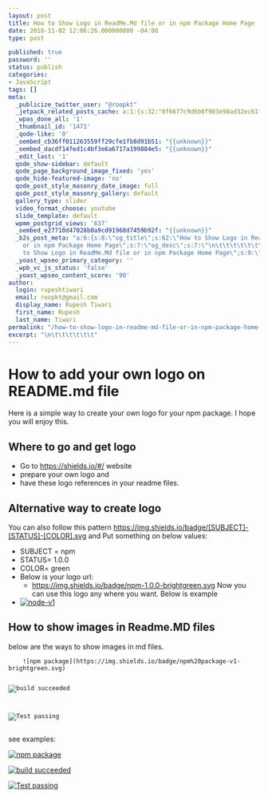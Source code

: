 ```yaml
---
layout: post
title: How to Show Logo in ReadMe.Md file or in npm Package Home Page
date: 2018-11-02 12:06:26.000000000 -04:00
type: post

published: true
password: ''
status: publish
categories:
- JavaScript
tags: []
meta:
  _publicize_twitter_user: "@roopkt"
  _jetpack_related_posts_cache: a:1:{s:32:"8f6677c9d6b0f903e98ad32ec61f8deb";a:2:{s:7:"expires";i:1611578741;s:7:"payload";a:0:{}}}
  _wpas_done_all: '1'
  _thumbnail_id: '1471'
  _qode-like: '0'
  _oembed_cb36ff011263559ff29cfe1fb8d91b51: "{{unknown}}"
  _oembed_dacdf14fed1c4bf3e6a6717a199884e5: "{{unknown}}"
  _edit_last: '1'
  qode_show-sidebar: default
  qode_page_background_image_fixed: 'yes'
  qode_hide-featured-image: 'no'
  qode_post_style_masonry_date_image: full
  qode_post_style_masonry_gallery: default
  gallery_type: slider
  video_format_choose: youtube
  slide_template: default
  wpmm_postgrid_views: '637'
  _oembed_e27710d47028b0a9cd91968d7459b92f: "{{unknown}}"
  _b2s_post_meta: "a:6:{s:8:\"og_title\";s:62:\"How to Show Logo in ReadMe.Md file
    or in npm Package Home Page\";s:7:\"og_desc\";s:7:\"\n\t\t\t\t\t\t\";s:8:\"og_image\";s:72:\"https://blog.rupeshtiwari.com/wp-content/uploads/2018/11/logo-readme.png\";s:10:\"card_title\";s:62:\"How
    to Show Logo in ReadMe.Md file or in npm Package Home Page\";s:9:\"card_desc\";s:7:\"\n\t\t\t\t\t\t\";s:10:\"card_image\";s:72:\"https://blog.rupeshtiwari.com/wp-content/uploads/2018/11/logo-readme.png\";}"
  _yoast_wpseo_primary_category: ''
  _wpb_vc_js_status: 'false'
  _yoast_wpseo_content_score: '90'
author:
  login: rupeshtiwari
  email: roopkt@gmail.com
  display_name: Rupesh Tiwari
  first_name: Rupesh
  last_name: Tiwari
permalink: "/how-to-show-logo-in-readme-md-file-or-in-npm-package-home-page/"
excerpt: "\n\t\t\t\t\t\t"
---
```

<h1>How to add your own logo on README.md file</h1>
<p>Here is a simple way to create your own logo for your npm package. I hope you will enjoy this.</p>
<h2><a id="user-content-where-to-go-and-get-logo" class="anchor" href="https://gist.github.com/rupeshtiwari/8558ca0d8ec1c15619e4492dcd6aa81a#where-to-go-and-get-logo" aria-hidden="true"></a>Where to go and get logo</h2>
<ul>
<li>Go to <a href="https://shields.io/#/" rel="nofollow">https://shields.io/#/</a> website</li>
<li>prepare your own logo and</li>
<li>have these logo references in your readme files.</li>
</ul>
<h2><a id="user-content-alternative-way-to-create-logo" class="anchor" href="https://gist.github.com/rupeshtiwari/8558ca0d8ec1c15619e4492dcd6aa81a#alternative-way-to-create-logo" aria-hidden="true"></a>Alternative way to create logo</h2>
<p>You can also follow this pattern <a href="https://img.shields.io/badge/%5BSUBJECT%5D-%5BSTATUS%5D-%5BCOLOR%5D.svg" rel="nofollow">https://img.shields.io/badge/[SUBJECT]-[STATUS]-[COLOR].svg</a> and Put something on below values:</p>
<ul>
<li>SUBJECT = npm</li>
<li>STATUS= 1.0.0</li>
<li>COLOR= green</li>
<li>Below is your logo url:
<ul>
<li><a href="https://img.shields.io/badge/npm-1.0.0-brightgreen.svg" rel="nofollow">https://img.shields.io/badge/npm-1.0.0-brightgreen.svg</a> Now you can use this logo any where you want. Below is example</li>
</ul>
</li>
<li><a href="https://camo.githubusercontent.com/1df9faeb31da22fbbf2ab6550ca9e07bc51fe9b7/68747470733a2f2f696d672e736869656c64732e696f2f62616467652f6e706d2d312e302e302d627269676874677265656e2e737667" target="_blank" rel="noopener noreferrer"><img src="{{ site.baseurl }}/assets/2018/11/68747470733a2f2f696d672e736869656c64732e696f2f62616467652f6e706d2d312e302e302d627269676874677265656e2e737667" alt="node-v1" data-canonical-src="https://img.shields.io/badge/npm-1.0.0-brightgreen.svg" /></a></li>
</ul>
<h2><a id="user-content-how-to-show-images-in-readmemd-files" class="anchor" href="https://gist.github.com/rupeshtiwari/8558ca0d8ec1c15619e4492dcd6aa81a#how-to-show-images-in-readmemd-files" aria-hidden="true"></a>How to show images in Readme.MD files</h2>
<p>below are the ways to show images in md files.</p>
<pre><code>    ![npm package](https://img.shields.io/badge/npm%20package-v1-brightgreen.svg)

   ![build succeeded](https://img.shields.io/badge/build-succeeded-brightgreen.svg)

   ![Test passing](https://img.shields.io/badge/Tests-passing-brightgreen.svg)
</code></pre>
<p>see examples:</p>
<p><a href="https://camo.githubusercontent.com/a383d1b130ab39c29977c09781752d69eb7e4d05/68747470733a2f2f696d672e736869656c64732e696f2f62616467652f6e706d2532307061636b6167652d76312d627269676874677265656e2e737667" target="_blank" rel="noopener noreferrer"><img src="{{ site.baseurl }}/assets/2018/11/68747470733a2f2f696d672e736869656c64732e696f2f62616467652f6e706d2532307061636b6167652d76312d627269676874677265656e2e737667" alt="npm package" data-canonical-src="https://img.shields.io/badge/npm%20package-v1-brightgreen.svg" /></a></p>
<p><a href="https://camo.githubusercontent.com/668b40c270d7f3aff0d954a8bd533d17a4b7f66a/68747470733a2f2f696d672e736869656c64732e696f2f62616467652f6275696c642d7375636365656465642d627269676874677265656e2e737667" target="_blank" rel="noopener noreferrer"><img src="{{ site.baseurl }}/assets/2018/11/68747470733a2f2f696d672e736869656c64732e696f2f62616467652f6275696c642d7375636365656465642d627269676874677265656e2e737667" alt="build succeeded" data-canonical-src="https://img.shields.io/badge/build-succeeded-brightgreen.svg" /></a></p>
<p><a href="https://camo.githubusercontent.com/34bcdbc6b16d00e2716a83715f1c345a8534b338/68747470733a2f2f696d672e736869656c64732e696f2f62616467652f54657374732d70617373696e672d627269676874677265656e2e737667" target="_blank" rel="noopener noreferrer"><img src="{{ site.baseurl }}/assets/2018/11/68747470733a2f2f696d672e736869656c64732e696f2f62616467652f54657374732d70617373696e672d627269676874677265656e2e737667" alt="Test passing" data-canonical-src="https://img.shields.io/badge/Tests-passing-brightgreen.svg" /></a></p>
